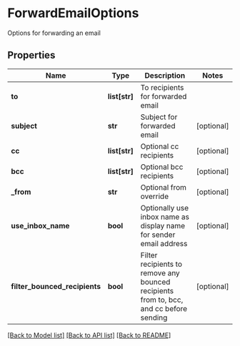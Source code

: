 # ForwardEmailOptions

Options for forwarding an email
## Properties
Name | Type | Description | Notes
------------ | ------------- | ------------- | -------------
**to** | **list[str]** | To recipients for forwarded email | 
**subject** | **str** | Subject for forwarded email | [optional] 
**cc** | **list[str]** | Optional cc recipients | [optional] 
**bcc** | **list[str]** | Optional bcc recipients | [optional] 
**_from** | **str** | Optional from override | [optional] 
**use_inbox_name** | **bool** | Optionally use inbox name as display name for sender email address | [optional] 
**filter_bounced_recipients** | **bool** | Filter recipients to remove any bounced recipients from to, bcc, and cc before sending | [optional] 

[[Back to Model list]](../README#documentation-for-models) [[Back to API list]](../README#documentation-for-api-endpoints) [[Back to README]](../README)


